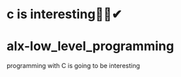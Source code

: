 c is interesting💋😘✔
=======
# alx-low_level_programming
programming with C is going to be interesting
